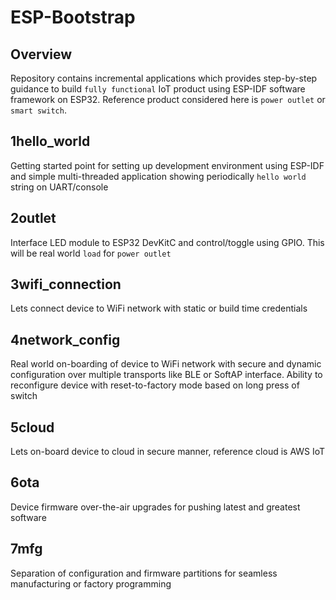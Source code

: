 # ESP-Bootstrap

## Overview

Repository contains incremental applications which provides step-by-step guidance
to build `fully functional` IoT product using ESP-IDF software framework on ESP32.
Reference product considered here is `power outlet` or `smart switch`.

## 1hello_world
Getting started point for setting up development environment using ESP-IDF and simple
multi-threaded application showing periodically `hello world` string on UART/console

## 2outlet
Interface LED module to ESP32 DevKitC and control/toggle using GPIO. This will be real
world `load` for `power outlet`

## 3wifi_connection
Lets connect device to WiFi network with static or build time credentials

## 4network_config
Real world on-boarding of device to WiFi network with secure and dynamic configuration
over multiple transports like BLE or SoftAP interface. Ability to reconfigure device
with reset-to-factory mode based on long press of switch

## 5cloud
Lets on-board device to cloud in secure manner, reference cloud is AWS IoT

## 6ota
Device firmware over-the-air upgrades for pushing latest and greatest software

## 7mfg
Separation of configuration and firmware partitions for seamless manufacturing or factory
programming
